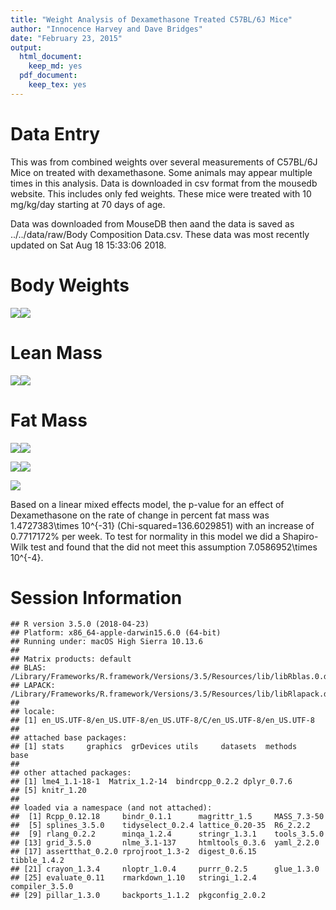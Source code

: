 ```yaml
---
title: "Weight Analysis of Dexamethasone Treated C57BL/6J Mice"
author: "Innocence Harvey and Dave Bridges"
date: "February 23, 2015"
output:
  html_document:
    keep_md: yes
  pdf_document:
    keep_tex: yes
---
```




# Data Entry
This was from combined weights over several measurements of C57BL/6J Mice on treated with dexamethasone.  Some animals may appear multiple times in this analysis.  Data is downloaded in csv format from the mousedb website.  This includes only fed weights.  These mice were treated with 10 mg/kg/day starting at 70 days of age.



Data was downloaded from MouseDB then aand the data is saved as ../../data/raw/Body Composition Data.csv.  These data  was most recently updated on Sat Aug 18 15:33:06 2018.

# Body Weights

![](figures/weights-scatterplot-1.png)<!-- -->![](figures/weights-scatterplot-2.png)<!-- -->

# Lean Mass

![](figures/lean-mass-scatterplot-1.png)<!-- -->![](figures/lean-mass-scatterplot-2.png)<!-- -->

# Fat Mass

![](figures/fat-mass-scatterplot-1.png)<!-- -->![](figures/fat-mass-scatterplot-2.png)<!-- -->

![](figures/pct-fat-mass-scatterplot-1.png)<!-- -->![](figures/pct-fat-mass-scatterplot-2.png)<!-- -->

![](figures/pct-fat-mass-scatterplot-smooth-1.png)<!-- -->

Based on a linear mixed effects model, the p-value for an effect of Dexamethasone on the rate of change in percent fat mass was 1.4727383\times 10^{-31} (Chi-squared=136.6029851) with an increase of 0.7717172\% per week.  To test for normality in this model we did a Shapiro-Wilk test and found that the did not meet this assumption 7.0586952\times 10^{-4}.

# Session Information

```
## R version 3.5.0 (2018-04-23)
## Platform: x86_64-apple-darwin15.6.0 (64-bit)
## Running under: macOS High Sierra 10.13.6
## 
## Matrix products: default
## BLAS: /Library/Frameworks/R.framework/Versions/3.5/Resources/lib/libRblas.0.dylib
## LAPACK: /Library/Frameworks/R.framework/Versions/3.5/Resources/lib/libRlapack.dylib
## 
## locale:
## [1] en_US.UTF-8/en_US.UTF-8/en_US.UTF-8/C/en_US.UTF-8/en_US.UTF-8
## 
## attached base packages:
## [1] stats     graphics  grDevices utils     datasets  methods   base     
## 
## other attached packages:
## [1] lme4_1.1-18-1  Matrix_1.2-14  bindrcpp_0.2.2 dplyr_0.7.6   
## [5] knitr_1.20    
## 
## loaded via a namespace (and not attached):
##  [1] Rcpp_0.12.18     bindr_0.1.1      magrittr_1.5     MASS_7.3-50     
##  [5] splines_3.5.0    tidyselect_0.2.4 lattice_0.20-35  R6_2.2.2        
##  [9] rlang_0.2.2      minqa_1.2.4      stringr_1.3.1    tools_3.5.0     
## [13] grid_3.5.0       nlme_3.1-137     htmltools_0.3.6  yaml_2.2.0      
## [17] assertthat_0.2.0 rprojroot_1.3-2  digest_0.6.15    tibble_1.4.2    
## [21] crayon_1.3.4     nloptr_1.0.4     purrr_0.2.5      glue_1.3.0      
## [25] evaluate_0.11    rmarkdown_1.10   stringi_1.2.4    compiler_3.5.0  
## [29] pillar_1.3.0     backports_1.1.2  pkgconfig_2.0.2
```
